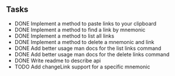 ## Tasks
- DONE Implement a method to paste links to your clipboard
- DONE Implement a method to find a link by mnemonic
- DONE Implement a method to list all links
- DONE Implement a method to delete a mnemonic and link
- DONE Add better usage man docs for the list links command
- DONE Add better usage man docs for the delete links command
- DONE Write readme to describe api
- TODO Add changeLink support for a specific mnemonic
